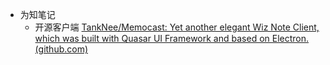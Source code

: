 - 为知笔记
	- 开源客户端 [TankNee/Memocast: Yet another elegant Wiz Note Client, which was built with Quasar UI Framework and based on Electron. (github.com)](https://github.com/TankNee/Memocast)